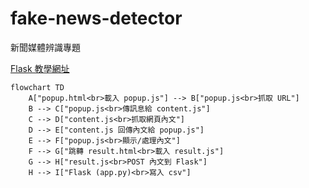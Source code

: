 # fake-news-detector

新聞媒體辨識專題

[Flask 教學網址](https://devs.tw/post/448)

```mermaid
flowchart TD
    A["popup.html<br>載入 popup.js"] --> B["popup.js<br>抓取 URL"]
    B --> C["popup.js<br>傳訊息給 content.js"]
    C --> D["content.js<br>抓取網頁內文"]
    D --> E["content.js 回傳內文給 popup.js"]
    E --> F["popup.js<br>顯示/處理內文"]
    F --> G["跳轉 result.html<br>載入 result.js"]
    G --> H["result.js<br>POST 內文到 Flask"]
    H --> I["Flask (app.py)<br>寫入 csv"]
```
